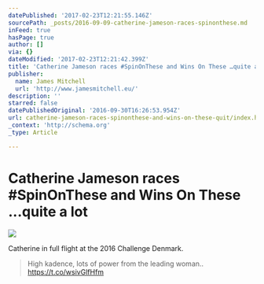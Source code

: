 ```yaml
---
datePublished: '2017-02-23T12:21:55.146Z'
sourcePath: _posts/2016-09-09-catherine-jameson-races-spinonthese.md
inFeed: true
hasPage: true
author: []
via: {}
dateModified: '2017-02-23T12:21:42.399Z'
title: 'Catherine Jameson races #SpinOnThese and Wins On These …quite a lot'
publisher:
  name: James Mitchell
  url: 'http://www.jamesmitchell.eu/'
description: ''
starred: false
datePublishedOriginal: '2016-09-30T16:26:53.954Z'
url: catherine-jameson-races-spinonthese-and-wins-on-these-quit/index.html
_context: 'http://schema.org'
_type: Article

---
```

# Catherine Jameson races \#SpinOnThese and Wins On These ...quite a lot
![](https://s3-us-west-2.amazonaws.com/the-grid-img/p/fe77a093b0c54ceaa16f106e3d386174e9bee22f.jpg)

Catherine in full flight at the 2016 Challenge Denmark.

> High kadence, lots of power from the leading woman.. https://t.co/wsivGlfHfm